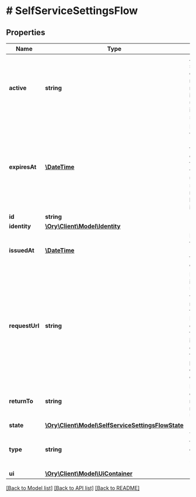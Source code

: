 # # SelfServiceSettingsFlow

## Properties

Name | Type | Description | Notes
------------ | ------------- | ------------- | -------------
**active** | **string** | Active, if set, contains the registration method that is being used. It is initially not set. | [optional]
**expiresAt** | [**\DateTime**](\DateTime.md) | ExpiresAt is the time (UTC) when the flow expires. If the user still wishes to update the setting, a new flow has to be initiated. |
**id** | **string** |  |
**identity** | [**\Ory\Client\Model\Identity**](Identity.md) |  |
**issuedAt** | [**\DateTime**](\DateTime.md) | IssuedAt is the time (UTC) when the flow occurred. |
**requestUrl** | **string** | RequestURL is the initial URL that was requested from Ory Kratos. It can be used to forward information contained in the URL&#39;s path or query for example. |
**returnTo** | **string** | ReturnTo contains the requested return_to URL. | [optional]
**state** | [**\Ory\Client\Model\SelfServiceSettingsFlowState**](SelfServiceSettingsFlowState.md) |  |
**type** | **string** | The flow type can either be &#x60;api&#x60; or &#x60;browser&#x60;. | [optional]
**ui** | [**\Ory\Client\Model\UiContainer**](UiContainer.md) |  |

[[Back to Model list]](../../README.md#models) [[Back to API list]](../../README.md#endpoints) [[Back to README]](../../README.md)
